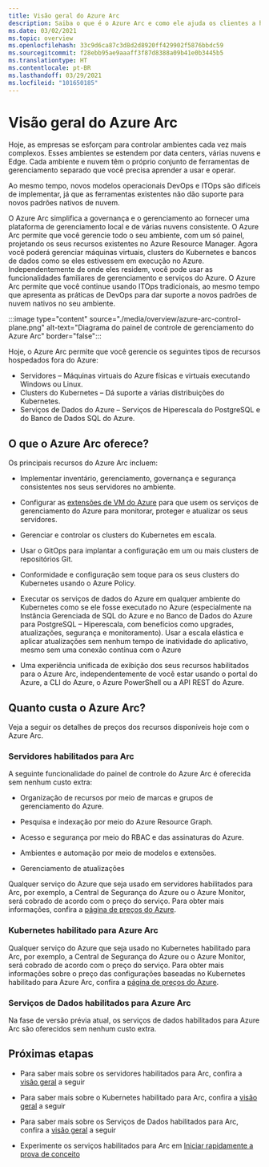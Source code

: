 ```yaml
---
title: Visão geral do Azure Arc
description: Saiba o que é o Azure Arc e como ele ajuda os clientes a habilitar o gerenciamento e a governança dos recursos híbridos com outros serviços e recursos do Azure.
ms.date: 03/02/2021
ms.topic: overview
ms.openlocfilehash: 33c9d6ca87c3d8d2d8920ff429902f5876bbdc59
ms.sourcegitcommit: f28ebb95ae9aaaff3f87d8388a09b41e0b3445b5
ms.translationtype: HT
ms.contentlocale: pt-BR
ms.lasthandoff: 03/29/2021
ms.locfileid: "101650185"
---
```

# <a name="azure-arc-overview"></a>Visão geral do Azure Arc

Hoje, as empresas se esforçam para controlar ambientes cada vez mais complexos. Esses ambientes se estendem por data centers, várias nuvens e Edge. Cada ambiente e nuvem têm o próprio conjunto de ferramentas de gerenciamento separado que você precisa aprender a usar e operar.

Ao mesmo tempo, novos modelos operacionais DevOps e ITOps são difíceis de implementar, já que as ferramentas existentes não dão suporte para novos padrões nativos de nuvem.

O Azure Arc simplifica a governança e o gerenciamento ao fornecer uma plataforma de gerenciamento local e de várias nuvens consistente. O Azure Arc permite que você gerencie todo o seu ambiente, com um só painel, projetando os seus recursos existentes no Azure Resource Manager. Agora você poderá gerenciar máquinas virtuais, clusters do Kubernetes e bancos de dados como se eles estivessem em execução no Azure. Independentemente de onde eles residem, você pode usar as funcionalidades familiares de gerenciamento e serviços do Azure. O Azure Arc permite que você continue usando ITOps tradicionais, ao mesmo tempo que apresenta as práticas de DevOps para dar suporte a novos padrões de nuvem nativos no seu ambiente.

:::image type="content" source="./media/overview/azure-arc-control-plane.png" alt-text="Diagrama do painel de controle de gerenciamento do Azure Arc" border="false":::

Hoje, o Azure Arc permite que você gerencie os seguintes tipos de recursos hospedados fora do Azure:

* Servidores – Máquinas virtuais do Azure físicas e virtuais executando Windows ou Linux.
* Clusters do Kubernetes – Dá suporte a várias distribuições do Kubernetes.
* Serviços de Dados do Azure – Serviços de Hiperescala do PostgreSQL e do Banco de Dados SQL do Azure.

## <a name="what-does-azure-arc-deliver"></a>O que o Azure Arc oferece?

Os principais recursos do Azure Arc incluem:

* Implementar inventário, gerenciamento, governança e segurança consistentes nos seus servidores no ambiente.

* Configurar as [extensões de VM do Azure](./servers/manage-vm-extensions.md) para que usem os serviços de gerenciamento do Azure para monitorar, proteger e atualizar os seus servidores.

* Gerenciar e controlar os clusters do Kubernetes em escala.

* Usar o GitOps para implantar a configuração em um ou mais clusters de repositórios Git.

*  Conformidade e configuração sem toque para os seus clusters do Kubernetes usando o Azure Policy.

* Executar os serviços de dados do Azure em qualquer ambiente do Kubernetes como se ele fosse executado no Azure (especialmente na Instância Gerenciada de SQL do Azure e no Banco de Dados do Azure para PostgreSQL – Hiperescala, com benefícios como upgrades, atualizações, segurança e monitoramento). Usar a escala elástica e aplicar atualizações sem nenhum tempo de inatividade do aplicativo, mesmo sem uma conexão contínua com o Azure

* Uma experiência unificada de exibição dos seus recursos habilitados para o Azure Arc, independentemente de você estar usando o portal do Azure, a CLI do Azure, o Azure PowerShell ou a API REST do Azure.

## <a name="how-much-does-azure-arc-cost"></a>Quanto custa o Azure Arc?

Veja a seguir os detalhes de preços dos recursos disponíveis hoje com o Azure Arc.

### <a name="arc-enabled-servers"></a>Servidores habilitados para Arc

A seguinte funcionalidade do painel de controle do Azure Arc é oferecida sem nenhum custo extra:

* Organização de recursos por meio de marcas e grupos de gerenciamento do Azure.

* Pesquisa e indexação por meio do Azure Resource Graph.

* Acesso e segurança por meio do RBAC e das assinaturas do Azure.

* Ambientes e automação por meio de modelos e extensões.

* Gerenciamento de atualizações

Qualquer serviço do Azure que seja usado em servidores habilitados para Arc, por exemplo, a Central de Segurança do Azure ou o Azure Monitor, será cobrado de acordo com o preço do serviço. Para obter mais informações, confira a [página de preços do Azure](https://azure.microsoft.com/pricing/).

### <a name="azure-arc-enabled-kubernetes"></a>Kubernetes habilitado para Azure Arc

Qualquer serviço do Azure que seja usado no Kubernetes habilitado para Arc, por exemplo, a Central de Segurança do Azure ou o Azure Monitor, será cobrado de acordo com o preço do serviço. Para obter mais informações sobre o preço das configurações baseadas no Kubernetes habilitado para Azure Arc, confira a [página de preços do Azure](https://azure.microsoft.com/pricing/).

### <a name="azure-arc-enabled-data-services"></a>Serviços de Dados habilitados para Azure Arc

Na fase de versão prévia atual, os serviços de dados habilitados para Azure Arc são oferecidos sem nenhum custo extra.

## <a name="next-steps"></a>Próximas etapas

* Para saber mais sobre os servidores habilitados para Arc, confira a [visão geral](./servers/overview.md) a seguir

* Para saber mais sobre o Kubernetes habilitado para Arc, confira a [visão geral](./kubernetes/overview.md) a seguir

* Para saber mais sobre os Serviços de Dados habilitados para Arc, confira a [visão geral](https://azure.microsoft.com/services/azure-arc/hybrid-data-services/) a seguir

* Experimente os serviços habilitados para Arc em [Iniciar rapidamente a prova de conceito](https://azurearcjumpstart.io/azure_arc_jumpstart/)
